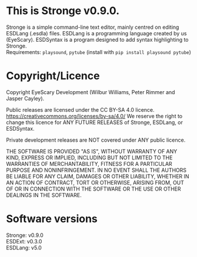 # This is Stronge v0.9.0.
Stronge is a simple command-line text editor, mainly centred on editing ESDLang (.esdla) files.
ESDLang is a programming language created by us (EyeScary).
ESDSyntax is a program designed to add syntax highlighting to Stronge.  
Requirements: `playsound`, `pytube` (install with `pip install playsound pytube`)

# Copyright/Licence
Copyright EyeScary Development (Wilbur Williams, Peter Rimmer and Jasper Cayley).

Public releases are licensed under the CC BY-SA 4.0 licence.
<https://creativecommons.org/licenses/by-sa/4.0/>
We reserve the right to change this licence for ANY FUTURE RELEASES of Stronge, ESDLang, or ESDSyntax.

Private development releases are NOT covered under ANY public licence.

THE SOFTWARE IS PROVIDED "AS IS", WITHOUT WARRANTY OF ANY KIND,
EXPRESS OR IMPLIED, INCLUDING BUT NOT LIMITED TO THE WARRANTIES OF
MERCHANTABILITY, FITNESS FOR A PARTICULAR PURPOSE AND NONINFRINGEMENT.
IN NO EVENT SHALL THE AUTHORS BE LIABLE FOR ANY CLAIM, DAMAGES OR
OTHER LIABILITY, WHETHER IN AN ACTION OF CONTRACT, TORT OR OTHERWISE,
ARISING FROM, OUT OF OR IN CONNECTION WITH THE SOFTWARE OR THE USE OR
OTHER DEALINGS IN THE SOFTWARE.

# Software versions
Stronge: v0.9.0  
ESDExt: v0.3.0  
ESDLang: v5.0  
